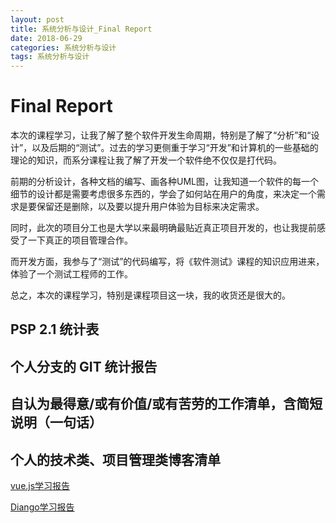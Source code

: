 ```yaml
---
layout: post
title: 系统分析与设计_Final Report
date: 2018-06-29
categories: 系统分析与设计
tags: 系统分析与设计
---
```

# Final Report
本次的课程学习，让我了解了整个软件开发生命周期，特别是了解了“分析”和“设计”，以及后期的“测试”。过去的学习更侧重于学习“开发”和计算机的一些基础的理论的知识，而系分课程让我了解了开发一个软件绝不仅仅是打代码。

前期的分析设计，各种文档的编写、画各种UML图，让我知道一个软件的每一个细节的设计都是需要考虑很多东西的，学会了如何站在用户的角度，来决定一个需求是要保留还是删除，以及要以提升用户体验为目标来决定需求。

同时，此次的项目分工也是大学以来最明确最贴近真正项目开发的，也让我提前感受了一下真正的项目管理合作。

而开发方面，我参与了“测试”的代码编写，将《软件测试》课程的知识应用进来，体验了一个测试工程师的工作。

总之，本次的课程学习，特别是课程项目这一块，我的收货还是很大的。

## PSP 2.1 统计表
## 个人分支的 GIT 统计报告
## 自认为最得意/或有价值/或有苦劳的工作清单，含简短说明（一句话）
## 个人的技术类、项目管理类博客清单
[vue.js学习报告](https://xuex1997.github.io/系统分析与设计/2018/04/15/Vue-学习报告/)

[Diango学习报告](https://xuex1997.github.io/系统分析与设计/2018/04/29/Diango-学习报告/)